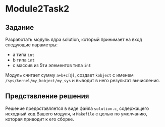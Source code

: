 # Module2Task2

## Задание

Разработать модуль ядра solution, который принимает на вход следующие параметры:
* a типа `int`
* b типа `int`
* c массив из 5ти элементов типа `int`

Модуль считает сумму `a+b+c[@]`, создает `kobject` с именем `/sys/kernel/my_kobject/my_sys` и выводит в него результат 
вычисления.

## Представление решения

Решение предоставляется в виде файла `solution.c`, содержащего исходный код Вашего модуля, и `Makefile` с целью по 
умолчанию, которая приводит к его сборке.

